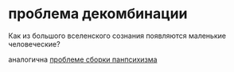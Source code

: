# проблема декомбинации
Как из большого вселенского сознания появляются маленькие человеческие?

аналогична [проблеме сборки панпсихизма](%D0%BF%D1%80%D0%BE%D0%B1%D0%BB%D0%B5%D0%BC%D0%B0%20%D1%81%D0%B1%D0%BE%D1%80%D0%BA%D0%B8%20%D0%BF%D0%B0%D0%BD%D0%BF%D1%81%D0%B8%D1%85%D0%B8%D0%B7%D0%BC%D0%B0)